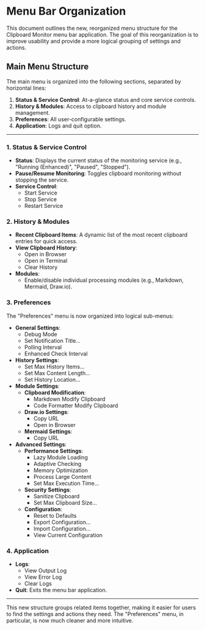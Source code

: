 # Menu Bar Organization

This document outlines the new, reorganized menu structure for the Clipboard Monitor menu bar application. The goal of this reorganization is to improve usability and provide a more logical grouping of settings and actions.

## Main Menu Structure

The main menu is organized into the following sections, separated by horizontal lines:

1.  **Status & Service Control**: At-a-glance status and core service controls.
2.  **History & Modules**: Access to clipboard history and module management.
3.  **Preferences**: All user-configurable settings.
4.  **Application**: Logs and quit option.

---

### 1. Status & Service Control

-   **Status**: Displays the current status of the monitoring service (e.g., "Running (Enhanced)", "Paused", "Stopped").
-   **Pause/Resume Monitoring**: Toggles clipboard monitoring without stopping the service.
-   **Service Control**:
    -   Start Service
    -   Stop Service
    -   Restart Service

### 2. History & Modules

-   **Recent Clipboard Items**: A dynamic list of the most recent clipboard entries for quick access.
-   **View Clipboard History**:
    -   Open in Browser
    -   Open in Terminal
    -   Clear History
-   **Modules**:
    -   Enable/disable individual processing modules (e.g., Markdown, Mermaid, Draw.io).

### 3. Preferences

The "Preferences" menu is now organized into logical sub-menus:

-   **General Settings**:
    -   Debug Mode
    -   Set Notification Title...
    -   Polling Interval
    -   Enhanced Check Interval
-   **History Settings**:
    -   Set Max History Items...
    -   Set Max Content Length...
    -   Set History Location...
-   **Module Settings**:
    -   **Clipboard Modification**:
        -   Markdown Modify Clipboard
        -   Code Formatter Modify Clipboard
    -   **Draw.io Settings**:
        -   Copy URL
        -   Open in Browser
    -   **Mermaid Settings**:
        -   Copy URL
-   **Advanced Settings**:
    -   **Performance Settings**:
        -   Lazy Module Loading
        -   Adaptive Checking
        -   Memory Optimization
        -   Process Large Content
        -   Set Max Execution Time...
    -   **Security Settings**:
        -   Sanitize Clipboard
        -   Set Max Clipboard Size...
    -   **Configuration**:
        -   Reset to Defaults
        -   Export Configuration...
        -   Import Configuration...
        -   View Current Configuration

### 4. Application

-   **Logs**:
    -   View Output Log
    -   View Error Log
    -   Clear Logs
-   **Quit**: Exits the menu bar application.

---

This new structure groups related items together, making it easier for users to find the settings and actions they need. The "Preferences" menu, in particular, is now much cleaner and more intuitive.